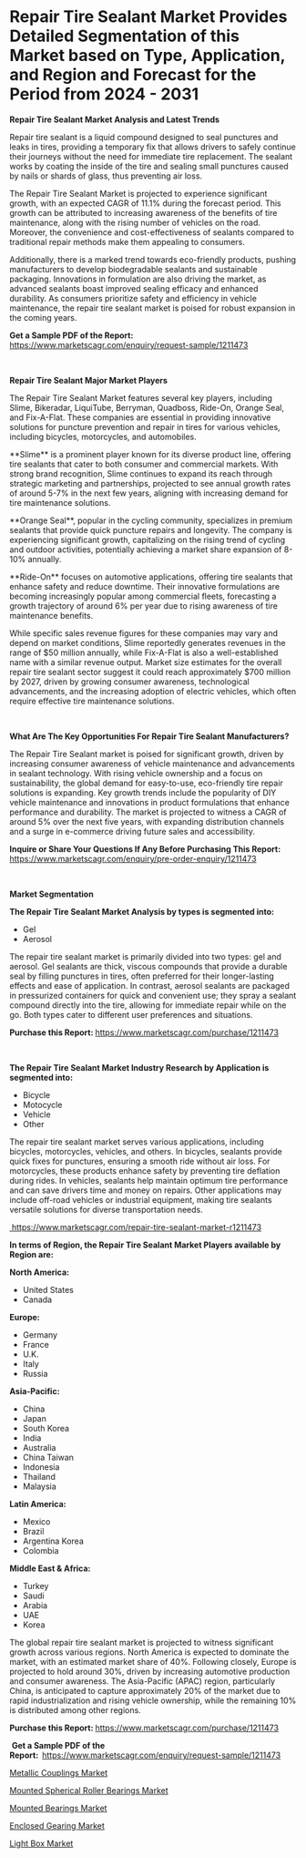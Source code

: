<p><h1>Repair Tire Sealant Market Provides Detailed Segmentation of this Market based on Type, Application, and Region and Forecast for the Period from 2024 - 2031</h1></p><p><strong>Repair Tire Sealant Market Analysis and Latest Trends</strong></p>
<p><p>Repair tire sealant is a liquid compound designed to seal punctures and leaks in tires, providing a temporary fix that allows drivers to safely continue their journeys without the need for immediate tire replacement. The sealant works by coating the inside of the tire and sealing small punctures caused by nails or shards of glass, thus preventing air loss.</p><p>The Repair Tire Sealant Market is projected to experience significant growth, with an expected CAGR of 11.1% during the forecast period. This growth can be attributed to increasing awareness of the benefits of tire maintenance, along with the rising number of vehicles on the road. Moreover, the convenience and cost-effectiveness of sealants compared to traditional repair methods make them appealing to consumers.</p><p>Additionally, there is a marked trend towards eco-friendly products, pushing manufacturers to develop biodegradable sealants and sustainable packaging. Innovations in formulation are also driving the market, as advanced sealants boast improved sealing efficacy and enhanced durability. As consumers prioritize safety and efficiency in vehicle maintenance, the repair tire sealant market is poised for robust expansion in the coming years.</p></p>
<p><strong>Get a Sample PDF of the Report:&nbsp;</strong> <a href="https://www.marketscagr.com/enquiry/request-sample/1211473?utm_campaign=1126&utm_medium=2&utm_source=Github&utm_content=ia&utm_term=17122024&utm_id=repair-tire-sealant">https://www.marketscagr.com/enquiry/request-sample/1211473</a></p>
<p>&nbsp;</p>
<p><strong>Repair Tire Sealant Major Market Players</strong></p>
<p><p>The Repair Tire Sealant Market features several key players, including Slime, Bikeradar, LiquiTube, Berryman, Quadboss, Ride-On, Orange Seal, and Fix-A-Flat. These companies are essential in providing innovative solutions for puncture prevention and repair in tires for various vehicles, including bicycles, motorcycles, and automobiles.</p><p>**Slime** is a prominent player known for its diverse product line, offering tire sealants that cater to both consumer and commercial markets. With strong brand recognition, Slime continues to expand its reach through strategic marketing and partnerships, projected to see annual growth rates of around 5-7% in the next few years, aligning with increasing demand for tire maintenance solutions.</p><p>**Orange Seal**, popular in the cycling community, specializes in premium sealants that provide quick puncture repairs and longevity. The company is experiencing significant growth, capitalizing on the rising trend of cycling and outdoor activities, potentially achieving a market share expansion of 8-10% annually.</p><p>**Ride-On** focuses on automotive applications, offering tire sealants that enhance safety and reduce downtime. Their innovative formulations are becoming increasingly popular among commercial fleets, forecasting a growth trajectory of around 6% per year due to rising awareness of tire maintenance benefits.</p><p>While specific sales revenue figures for these companies may vary and depend on market conditions, Slime reportedly generates revenues in the range of $50 million annually, while Fix-A-Flat is also a well-established name with a similar revenue output. Market size estimates for the overall repair tire sealant sector suggest it could reach approximately $700 million by 2027, driven by growing consumer awareness, technological advancements, and the increasing adoption of electric vehicles, which often require effective tire maintenance solutions.</p></p>
<p>&nbsp;</p>
<p><strong>What Are The Key Opportunities For Repair Tire Sealant Manufacturers?</strong></p>
<p><p>The Repair Tire Sealant market is poised for significant growth, driven by increasing consumer awareness of vehicle maintenance and advancements in sealant technology. With rising vehicle ownership and a focus on sustainability, the global demand for easy-to-use, eco-friendly tire repair solutions is expanding. Key growth trends include the popularity of DIY vehicle maintenance and innovations in product formulations that enhance performance and durability. The market is projected to witness a CAGR of around 5% over the next five years, with expanding distribution channels and a surge in e-commerce driving future sales and accessibility.</p></p>
<p><strong>Inquire or Share Your Questions If Any Before Purchasing This Report:</strong> <a href="https://www.marketscagr.com/enquiry/pre-order-enquiry/1211473?utm_campaign=1126&utm_medium=2&utm_source=Github&utm_content=ia&utm_term=17122024&utm_id=repair-tire-sealant">https://www.marketscagr.com/enquiry/pre-order-enquiry/1211473</a></p>
<p>&nbsp;</p>
<p><strong>Market Segmentation</strong></p>
<p><strong>The Repair Tire Sealant Market Analysis by types is segmented into:</strong></p>
<p><ul><li>Gel</li><li>Aerosol</li></ul></p>
<p><p>The repair tire sealant market is primarily divided into two types: gel and aerosol. Gel sealants are thick, viscous compounds that provide a durable seal by filling punctures in tires, often preferred for their longer-lasting effects and ease of application. In contrast, aerosol sealants are packaged in pressurized containers for quick and convenient use; they spray a sealant compound directly into the tire, allowing for immediate repair while on the go. Both types cater to different user preferences and situations.</p></p>
<p><strong>Purchase this Report:&nbsp;</strong><a href="https://www.marketscagr.com/purchase/1211473?utm_campaign=1126&utm_medium=2&utm_source=Github&utm_content=ia&utm_term=17122024&utm_id=repair-tire-sealant">https://www.marketscagr.com/purchase/1211473</a></p>
<p>&nbsp;</p>
<p><strong>The Repair Tire Sealant Market Industry Research by Application is segmented into:</strong></p>
<p><ul><li>Bicycle</li><li>Motocycle</li><li>Vehicle</li><li>Other</li></ul></p>
<p><p>The repair tire sealant market serves various applications, including bicycles, motorcycles, vehicles, and others. In bicycles, sealants provide quick fixes for punctures, ensuring a smooth ride without air loss. For motorcycles, these products enhance safety by preventing tire deflation during rides. In vehicles, sealants help maintain optimum tire performance and can save drivers time and money on repairs. Other applications may include off-road vehicles or industrial equipment, making tire sealants versatile solutions for diverse transportation needs.</p></p>
<p><a href="https://www.marketscagr.com/repair-tire-sealant-market-r1211473?utm_campaign=1126&utm_medium=2&utm_source=Github&utm_content=ia&utm_term=17122024&utm_id=repair-tire-sealant">&nbsp;https://www.marketscagr.com/repair-tire-sealant-market-r1211473</a></p>
<p><strong>In terms of Region, the Repair Tire Sealant Market Players available by Region are:</strong></p>
<p>
    <p> <strong> North America: </strong>
        <ul>
            <li>United States</li>
            <li>Canada</li>
        </ul>
        </p> 
    <p> <strong> Europe: </strong>
        <ul>
            <li>Germany</li>
            <li>France</li>
            <li>U.K.</li>
            <li>Italy</li>
            <li>Russia</li>
        </ul>
        </p> 
    <p> <strong> Asia-Pacific: </strong>
        <ul>
            <li>China</li>
            <li>Japan</li>
            <li>South Korea</li>
            <li>India</li>
            <li>Australia</li>
            <li>China Taiwan</li>
            <li>Indonesia</li>
            <li>Thailand</li>
            <li>Malaysia</li>
        </ul>
        </p> 
    <p> <strong> Latin America: </strong>
        <ul>
            <li>Mexico</li>
            <li>Brazil</li>
            <li>Argentina Korea</li>
            <li>Colombia</li>
        </ul>
        </p> 
    <p> <strong> Middle East & Africa: </strong>
        <ul>
            <li>Turkey</li>
            <li>Saudi</li>
            <li>Arabia</li>
            <li>UAE</li>
            <li>Korea</li>
        </ul>
    </p>
    </p>
<p><p>The global repair tire sealant market is projected to witness significant growth across various regions. North America is expected to dominate the market, with an estimated market share of 40%. Following closely, Europe is projected to hold around 30%, driven by increasing automotive production and consumer awareness. The Asia-Pacific (APAC) region, particularly China, is anticipated to capture approximately 20% of the market due to rapid industrialization and rising vehicle ownership, while the remaining 10% is distributed among other regions.</p></p>
<p><strong>Purchase this Report: </strong><a href="https://www.marketscagr.com/purchase/1211473?utm_campaign=1126&utm_medium=2&utm_source=Github&utm_content=ia&utm_term=17122024&utm_id=repair-tire-sealant">https://www.marketscagr.com/purchase/1211473</a></p>
<p>&nbsp;<strong>Get a Sample PDF of the Report:&nbsp;&nbsp;</strong><a href="https://www.marketscagr.com/enquiry/request-sample/1211473?utm_campaign=1126&utm_medium=2&utm_source=Github&utm_content=ia&utm_term=17122024&utm_id=repair-tire-sealant">https://www.marketscagr.com/enquiry/request-sample/1211473</a></p>
<p><strong></strong></p>
<p><p><a href="https://www.linkedin.com/pulse/metallic-couplings-market-size-expansion-analysis-challenges-bngsf?utm_campaign=1126&utm_medium=2&utm_source=Github&utm_content=ia&utm_term=17122024&utm_id=repair-tire-sealant">Metallic Couplings Market</a></p><p><a href="https://www.linkedin.com/pulse/detailed-market-study-global-mounted-spherical-roller-bearings-ssscf?utm_campaign=1126&utm_medium=2&utm_source=Github&utm_content=ia&utm_term=17122024&utm_id=repair-tire-sealant">Mounted Spherical Roller Bearings Market</a></p><p><a href="https://www.linkedin.com/pulse/swot-analysis-regional-outlook-deployment-revenue-forecasts-80gef?utm_campaign=1126&utm_medium=2&utm_source=Github&utm_content=ia&utm_term=17122024&utm_id=repair-tire-sealant">Mounted Bearings Market</a></p><p><a href="https://www.linkedin.com/pulse/market-overview-enclosed-gearing-projected-grow-76-cagr-from-2024-cc23f?utm_campaign=1126&utm_medium=2&utm_source=Github&utm_content=ia&utm_term=17122024&utm_id=repair-tire-sealant">Enclosed Gearing Market</a></p><p><a href="https://www.linkedin.com/pulse/light-box-market-trend-expected-grow-rapidly-projected-cagr-49-6mqwf?utm_campaign=1126&utm_medium=2&utm_source=Github&utm_content=ia&utm_term=17122024&utm_id=repair-tire-sealant">Light Box Market</a></p></p>